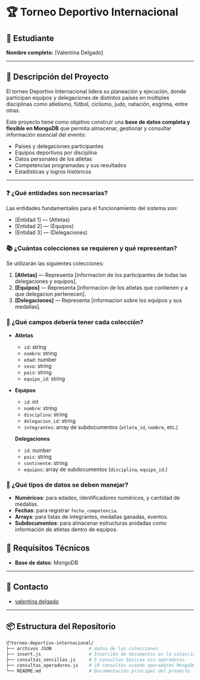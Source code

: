 # 🏆 Torneo Deportivo Internacional

## 👤 Estudiante

**Nombre completo:** [Valentina Delgado]

---

## 📖 Descripción del Proyecto

El torneo Deportivo Internacional lidera su planeación y ejecución, donde participan equipos y delegaciones de distintos países en múltiples disciplinas como atletismo, fútbol, ciclismo, judo, natación, esgrima, entre otras.

Este proyecto tiene como objetivo construir una **base de datos completa y flexible en MongoDB** que permita almacenar, gestionar y consultar información esencial del evento:

- Países y delegaciones participantes
- Equipos deportivos por disciplina
- Datos personales de los atletas
- Competencias programadas y sus resultados
- Estadísticas y logros históricos

---

### ❓ ¿Qué entidades son necesarias?

Las entidades fundamentales para el funcionamiento del sistema son:

- [Entidad 1] — (Atletas)
- [Entidad 2] — (Equipos)
- [Entidad 3] — (Delegaciones)

### 📚 ¿Cuántas colecciones se requieren y qué representan?

Se utilizarán las siguientes colecciones:

1. **[Atletas]** — Representa [informacion de los participantes de todas las delegaciones y equipos].
2. **[Equipos]** — Representa [informacion de los atletas que contienen y a que delegacion pertenecen].
3. **[Delegaciones]** — Representa [informacion sobre los equipos y sus medallas].


### 🧾 ¿Qué campos debería tener cada colección?

- **Atletas**
  - `id`: string
  - `nombre`: string
  - `edad`: number
  - `sexo`: string
  - `pais`: string
  - `equipo_id`: string

- **Equipos**
  - `id`: int
  - `nombre`: string
  - `disciplina`: string
  - `delegacion_id`: string
  - `integrantes`: array de subdocumentos (`atleta_id`, `nombre`, etc.)

  **Delegaciones**
  - `id`: number
  - `pais`: string
  - `continente`: string
  - `equipos`: array de subdocumentos (`disciplina`, `equipo_id`.)

### 🔢 ¿Qué tipos de datos se deben manejar?

- **Numéricos**: para edades, identificadores numéricos, y cantidad de medallas.
- **Fechas**: para registrar `fecha_competencia`.
- **Arrays**: para listas de integrantes, medallas ganadas, eventos.
- **Subdocumentos**: para almacenar estructuras anidadas como información de atletas dentro de equipos.

## 📌 Requisitos Técnicos

- **Base de datos**: MongoDB
---
## 👥 Contacto

- [valentina delgado](https//github.com/ValentinaDelgadoRincon)

---


## 📦 Estructura del Repositorio

```bash
📦torneo-deportivo-internacional/
├── archivos JSON              # datos de las colecciones
├── insert.js                  # Inserción de documentos en la colecciones
├── consultas_sencillas.js     # 5 consultas básicas sin operadores
├── consultas_operadores.js    # 10 consultas usando operadores MongoDB
└── README.md                  # Documentación principal del proyecto
